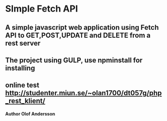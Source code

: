 # SImple Fetch API

## A simple javascript web application using Fetch API to GET,POST,UPDATE and DELETE from a rest server

## The project using GULP, use npminstall for installing

## online test http://studenter.miun.se/~olan1700/dt057g/php_rest_klient/
#### Author Olof Andersson
